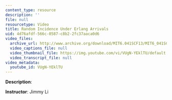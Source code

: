 ```yaml
---
content_type: resource
description: ''
file: null
resourcetype: Video
title: Random Incidence Under Erlang Arrivals
uid: 4d76afdf-566c-0587-c8b2-2fc37aaca0d6
video_files:
  archive_url: http://www.archive.org/download/MIT6.041SCF13/MIT6_041SCF13_Random_Incidence_Under_Erlang_Arrivals_300k.mp4
  video_captions_file: null
  video_thumbnail_file: https://img.youtube.com/vi/VUgN-YEklTU/default.jpg
  video_transcript_file: null
video_metadata:
  youtube_id: VUgN-YEklTU
---
```


**Description**:

**Instructor**: Jimmy Li